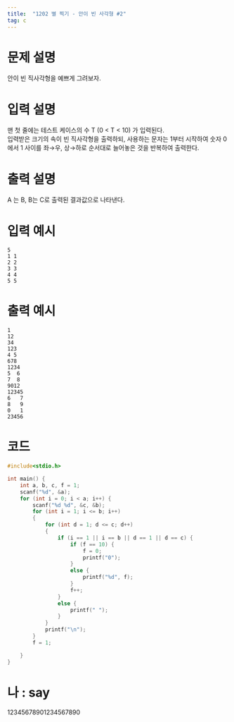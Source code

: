 ```yaml
---
title:  "1202 별 찍기 - 안이 빈 사각형 #2"
tag: c
---
```


# 문제 설명
안이 빈 직사각형을 예쁘게 그려보자.
# 입력 설명
맨 첫 줄에는 테스트 케이스의 수 T (0 < T < 10) 가 입력된다.<br>
입력받은 크기의 속이 빈 직사각형을 출력하되, 사용하는 문자는 1부터 시작하여 숫자 0에서 1 사이를 좌→우, 상→하로 순서대로 늘어놓은 것을 반복하여 출력한다.
# 출력 설명
A 는 B, B는 C로 출력된 결과값으로 나타낸다.
# 입력 예시 
```
5
1 1
2 2
3 3
4 4
5 5
```
# 출력 예시 
```
1
12
34
123
4 5
678
1234
5  6
7  8
9012
12345
6   7
8   9
0   1
23456
```
# 코드

```c
#include<stdio.h>

int main() {
    int a, b, c, f = 1;
    scanf("%d", &a);
    for (int i = 0; i < a; i++) {
        scanf("%d %d", &c, &b);
        for (int i = 1; i <= b; i++)
        {
            for (int d = 1; d <= c; d++)
            {
                if (i == 1 || i == b || d == 1 || d == c) {
                    if (f == 10) {
                        f = 0;
                        printf("0");
                    }
                    else {
                        printf("%d", f);
                    }
                    f++;
                }
                else {
                    printf(" ");
                }
            }
            printf("\n");
        }
        f = 1;

    }
}

```

# 나 : say
12345678901234567890